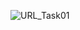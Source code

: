 ![URL_Task01](https://github.com/muuhesham/CodeAlpha_Simple_URL/assets/166420432/fbeba6e9-a86e-418b-a6c1-8bbbe0d0602a)
